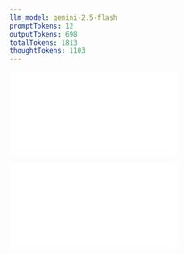 ```yaml
---
llm_model: gemini-2.5-flash
promptTokens: 12
outputTokens: 698
totalTokens: 1813
thoughtTokens: 1103
---
```


![@](steps/prompt.b49d16e5.md)

![@](steps/response.6cfc7be8.md)